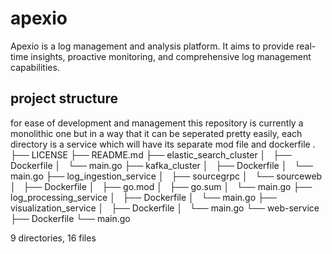 # apexio
Apexio is a log management and analysis platform. It aims to provide real-time insights, proactive monitoring, and comprehensive log management capabilities.


## project structure 
for ease of development and management this repository is
currently a monolithic one but in a way that it can be
seperated pretty easily, 
each directory is a service which will have its separate
mod file and dockerfile
.
├── LICENSE
├── README.md
├── elastic_search_cluster
│   ├── Dockerfile
│   └── main.go
├── kafka_cluster
│   ├── Dockerfile
│   └── main.go
├── log_ingestion_service
│   ├── sourcegrpc
│   └── sourceweb
│       ├── Dockerfile
│       ├── go.mod
│       ├── go.sum
│       └── main.go
├── log_processing_service
│   ├── Dockerfile
│   └── main.go
├── visualization_service
│   ├── Dockerfile
│   └── main.go
└── web-service
    ├── Dockerfile
    └── main.go

9 directories, 16 files

